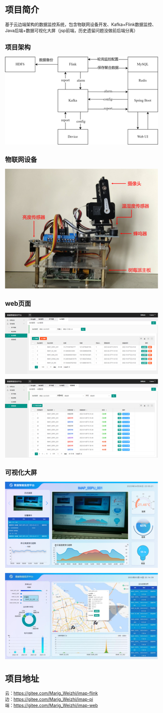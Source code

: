 # 项目简介

基于云边端架构的数据监控系统，包含物联网设备开发、Kafka+Flink数据监控、Java后端+数据可视化大屏（jsp前端，历史遗留问题没做前后端分离）

## 项目架构

![framwork](./README/framwork.png)

## 物联网设备

![device](./README/device.png)

## web页面

![web1](./README/web1.png)

![web2](./README/web2.png)

## 可视化大屏

![图片1](./README/fig1.png)

![图片2](./README/fig2.jpg)


# 项目地址

云：https://gitee.com/Marig_Weizhi/imap-flink  
边：https://gitee.com/Marig_Weizhi/imap-pi  
端：https://gitee.com/Marig_Weizhi/imap-web   